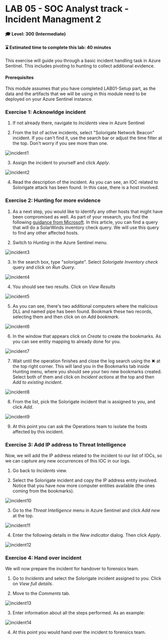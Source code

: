 # LAB 05 - SOC Analyst track - Incident Managment 2

#### 🎓 Level: 300 (Intermediate)
#### ⌛ Estimated time to complete this lab: 40 minutes

This exercise will guide you through a basic incident handling task in Azure Sentinel. This includes pivoting to hunting to collect additional evidence.

#### Prerequisites
This module assumes that you have completed LAB01-Setup part, as the data and the artifacts that we will be using in this module need to be deployed on your Azure Sentinel instance.

### Exercise 1: Acknowldge incident

1. If not already there, navigate to *Incidents* view in Azure Sentinel

2. From the list of active incidents, select "Solorigate Network Beacon" incident. If you can't find it, use the search bar or adjust the time filter at the top. Don't worry if you see more than one.

![incident1](./media/incident1.png)

3. Assign the incident to yourself and click *Apply*.

![incident2](./media/incident2.png)

4. Read the description of the incident. As you can see, an IOC related to Solorigate attack has been found. In this case, there is a host involved.

### Exercise 2: Hunting for more evidence

1. As a next step, you would like to identify any other hosts that might have been compromised as well. As part of your research, you find the following [guidance from Microsoft](https://techcommunity.microsoft.com/t5/azure-sentinel/solarwinds-post-compromise-hunting-with-azure-sentinel/ba-p/1995095). In this article, you can find a query that will do a SolarWinds inventory check query. We will use this query to find any other affected hosts.

2. Switch to *Hunting* in the Azure Sentinel menu.

![incident3](./media/incident3.png)

3. In the search box, type "solorigate". Select *Solorigate Inventory check* query and click on *Run Query*.

![incident4](./media/incident4.png)

4. You should see two results. Click on *View Results*

![incident5](./media/incident5.png)

5. As you can see, there's two additional computers where the malicious DLL and named pipe has been found. Bookmark these two records, selecting them and then click on on *Add bookmark*.

![incident6](./media/incident6.png)

6. In the window that appears click on *Create* to create the bookmarks. As you can see entity mapping to already done for you.

![incident7](./media/incident7.png)

7. Wait until the operation finishes and close the log search using the ✖ at the top right corner. This will land you in the Bookmarks tab inside Hunting menu, where you should see your two new bookmarks created. Select both of them and click on *Incident actions* at the top and then *Add to existing incident*.

![incident8](./media/incident8.png)

8. From the list, pick the Solorigate incident that is assigned to you, and click *Add*.

![incident9](./media/incident9.png)

9. At this point you can ask the Operations team to isolate the hosts affected by this incident.

### Exercise 3: Add IP address to Threat Intelligence
Now, we will add the IP address related to the incident to our list of IOCs, so we can capture any new occurrences of this IOC in our logs.

1. Go back to *Incidents* view.

2. Select the Solorigate incident and copy the IP address entity involved. Notice that you have now more computer entities available (the ones coming from the bookmarks).

![incident10](./media/incident10.png)

3. Go to the *Threat Intelligence* menu in Azure Sentinel and click *Add new* at the top.

![incident11](./media/incident11.png)

4. Enter the following details in the *New indicator* dialog. Then click *Apply*.

![incident12](./media/incident12.png)

### Exercise 4: Hand over incident
We will now prepare the incident for handover to forensics team.

1. Go to *Incidents* and select the Solorigate incident assigned to you. Click on *View full details*.

2. Move to the *Comments* tab.

![incident13](./media/incident13.png)

3. Enter information about all the steps performed. As an example:

![incident14](./media/incident14.png)

4. At this point you would hand over the incident to forensics team.




